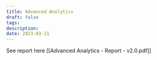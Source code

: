 ```yaml
---
title: Advanced Analytics
draft: false
tags: 
description: 
date: 2023-03-11
---
```

 
See report here [[Advanced Analytics - Report - v2.0.pdf]]